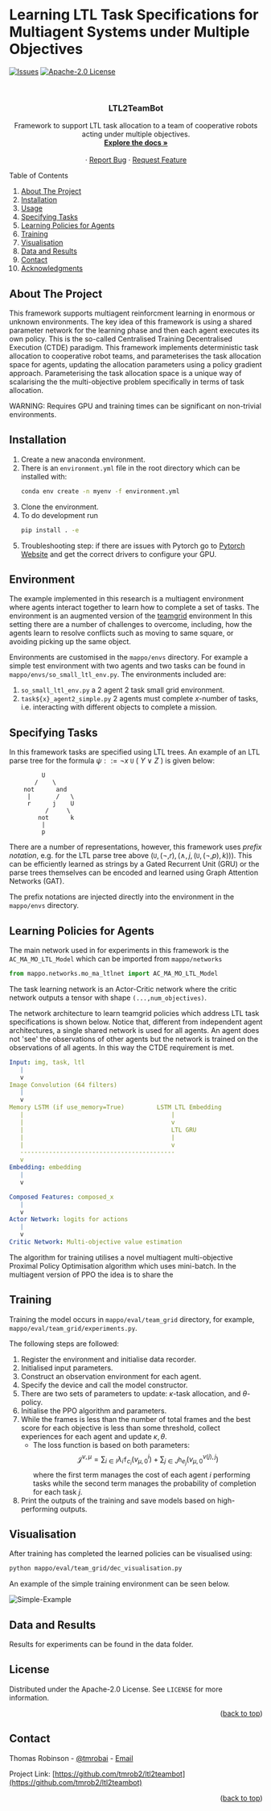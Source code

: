 # Learning LTL Task Specifications for Multiagent Systems under Multiple Objectives

<div id="top"></div>

<!-- PROJECT SHIELDS -->
<!--[![Contributors][contributors-shield]][contributors-url]
[![Forks][forks-shield]][forks-url]
[![Stargazers][stars-shield]][stars-url]
[![Issues][issues-shield]][issues-url]
[![Apache-2.0 License][license-shield]][license-url]
[![LinkedIn][linkedin-shield]][linkedin-url]
-->

[![Issues][issues-shield]][issues-url]
[![Apache-2.0 License][license-shield]][license-url]



<!-- PROJECT LOGO -->
<br />
<div align="center">
<h3 align="center">LTL2TeamBot</h3>

  <p align="center">
    Framework to support LTL task allocation to a team of cooperative robots acting under multiple objectives.
    <br />
    <a href="https://github.com/tmrob2/ltl2teambot"><strong>Explore the docs »</strong></a>
    <br />
    <br />
    ·
    <a href="https://github.com/tmrob2/ltl2teambot/issues">Report Bug</a>
    ·
    <a href="https://github.com/tmrob2/ltl2teambot/issues">Request Feature</a>
  </p>
</div>



<!-- TABLE OF CONTENTS -->
<summary>Table of Contents</summary>
<ol>
<li>
  <a href="#about-the-project">About The Project</a>
</li>
<li>
  <a href="#installation">Installation</a>
</li>
<li>
  <a href="#environment">Usage</a>
</li>
<li><a href="#specifying-tasks">Specifying Tasks</a></li>
<li><a href="#learning-policies-for-agents">Learning Policies for Agents</a></li>
<li><a href="#training">Training</a></li>
<li><a href="#visualisation">Visualisation</a></li>
<li><a href="#data-and-results">Data and Results</a></li>
<li><a href="#contact">Contact</a></li>
<li><a href="#acknowledgments">Acknowledgments</a></li>
</ol>



<!-- ABOUT THE PROJECT -->
## About The Project

This framework supports multiagent reinforcment learning in enormous or unknown environments.
The key idea of this framework is using a shared parameter network for the learning phase
and then each agent executes its own policy. This is the so-called Centralised Training Decentralised Execution (CTDE) paradigm. 
This framework implements deterministic task allocation to cooperative robot teams, and parameterises the task allocation space for agents, updating the allocation parameters using a policy gradient approach. Parameterising the task allocation space is a unique way of scalarising the the multi-objective problem specifically in terms of task allocation.

WARNING: Requires GPU and training times can be significant on non-trivial environments. 

<!-- INSTALLATION -->
## Installation

1. Create a new anaconda environment. 
1. There is an ```environment.yml``` file in the root directory which can be installed with:
    ```bash
    conda env create -n myenv -f environment.yml
    ```
1. Clone the environment.
1. To do development run 
    ```bash
    pip install . -e
    ```
1. Troubleshooting step: if there are issues with Pytorch go to [Pytorch Website](https://pytorch.org/) and get the correct drivers to configure your GPU.

<!-- ENVIRONMENT -->
## Environment

The example implemented in this research is a multiagent environment where agents interact together to learn how to complete a set of tasks. The environment
is an augmented version of the [teamgrid](https://github.com/mila-iqia/teamgrid) environment
In this setting there
are a number of challenges to overcome, including, how the agents learn
to resolve conflicts such as moving to same square, or avoiding picking up 
the same object.

Environments are customised in the `mappo/envs` directory. For example a simple test environment with two agents and two tasks can be found in `mappo/envs/so_small_ltl_env.py`. The environments included are:
1. `so_small_ltl_env.py` a 2 agent 2 task small grid environment. 
2. `task${x}_agent2_simple.py` 2 agents must complete $x$-number of tasks, i.e. interacting with different objects to complete a mission. 

<!-- SPECIFYING TASKS -->
## Specifying Tasks

In this framework tasks are specified using LTL trees. An example of an LTL parse tree for the formula $\psi ::=\neg x \ \mathtt{U} \ ( \ Y \ \lor \ Z \ )$ is given below:

             U
           /    \
        not      and
         |       /   \
         r      j    U
              /     \
            not      k
             |
             p


There are a number of representations, however, this framework uses *prefix notation*, e.g. for the LTL parse tree above $(\mathtt{U}, (\neg, r),(\land, j, (\mathtt{U}, (\neg, p), k)))$. This can be efficiently learned as strings by a Gated Recurrent Unit (GRU) or the parse trees themselves can be encoded and learned using Graph Attention Networks (GAT).

The prefix notations are injected directly into the environment in the ```mappo/envs``` directory.

<!-- LEARNING POLICIES FOR AGENTS -->
## Learning Policies for Agents

The main network used in for experiments in this framework is the ```AC_MA_MO_LTL_Model``` which can be imported from ```mappo/networks```

```Python
from mappo.networks.mo_ma_ltlnet import AC_MA_MO_LTL_Model
```

The task learning network is an Actor-Critic network where the critic network outputs a tensor with shape ```(...,num_objectives)```.

The network architecture to learn teamgrid policies which address LTL task specifications is shown below. Notice that, different from independent agent architectures, a single shared network is used for all agents. An agent does not 'see' the observations of other agents but the network is trained on the observations of all agents. In this way the CTDE requirement is met. 

```yaml
Input: img, task, ltl
   |
   v
Image Convolution (64 filters)
   |
   v
Memory LSTM (if use_memory=True)         LSTM LTL Embedding
   |                                         |
   |                                         v
   |                                         LTL GRU
   |                                         |
   |                                         v
   -------------------------------------------
   v
Embedding: embedding
   |
   v

Composed Features: composed_x
   |
   v
Actor Network: logits for actions
   |
   v
Critic Network: Multi-objective value estimation
```

The algorithm for training utilises a novel multiagent multi-objective Proximal Policy Optimisation algorithm which uses mini-batch. In the multiagent version of PPO the idea is to share the 

<!-- TRAINING -->
## Training

Training the model occurs in ```mappo/eval/team_grid``` directory, for example, ```mappo/eval/team_grid/experiments.py```. 

The following steps are followed:
1. Register the environment and initialise data recorder.
2. Initialised input parameters. 
3. Construct an observation environment for each agent. 
4. Specify the device and call the model constructor. 
5. There are two sets of parameters to update: $\kappa$-task allocation, and $\theta$-policy.
5. Initialise the PPO algorithm and parameters.
6. While the frames is less than the number of total frames and the best score for each objective is less than some threshold, collect experiences for each agent and update $\kappa, \theta$.
    - The loss function is based on both parameters:
    $$\mathcal{J}^{\nu, \mu} = \sum_{i \in I} \lambda_i \mathtt{f}_{c_i}(v^{i}_{\mu,0}) + \sum_{j\in J}\mathtt{h}_{e_j}(v^{\nu(j),j}_{\mu,0}) $$
    where the first term manages the cost of each agent $i$ performing tasks while the second term manages the probability of completion for each task $j$.
7. Print the outputs of the training and save models based on high-performing outputs.

<!-- VISUALISATION -->
## Visualisation

After training has completed the learned policies can be visualised using:
```bash
python mappo/eval/team_grid/dec_visualisation.py
```

An example of the simple training environment can be seen below. 

![Simple-Example](small-ex.gif)

<!-- DATA AND RESULTS -->
## Data and Results

Results for experiments can be found in the data folder. 

<!-- LICENSE -->
## License

Distributed under the Apache-2.0 License. See `LICENSE` for more information.

<p align="right">(<a href="#top">back to top</a>)</p>



<!-- CONTACT -->
## Contact

Thomas Robinson - [@tmrobai](www.linkedin.com/in/tmrobai) - [Email](tmr463@uowmail.edu.au)

Project Link: [https://github.com/tmrob2/ltl2teambot](https://github.com/tmrob2/ltl2teambot)

<p align="right">(<a href="#top">back to top</a>)</p>


<!-- MARKDOWN LINKS & IMAGES -->
<!-- https://www.markdownguide.org/basic-syntax/#reference-style-links -->
[contributors-shield]: https://img.shields.io/github/contributors/tmrob2/ltl2teambot.svg?style=for-the-badge
[contributors-url]: https://github.com/tmrob2/ltl2teambot/graphs/contributors
[forks-shield]: https://img.shields.io/github/forks/tmrob2/ltl2teambot.svg?style=for-the-badge
[forks-url]: https://github.com/tmrob2/ltl2teambot/network/members
[stars-shield]: https://img.shields.io/github/stars/tmrob2/ltl2teambot.svg?style=for-the-badge
[stars-url]: https://github.com/tmrob2/ltl2teambot/stargazers
[issues-shield]: https://img.shields.io/github/issues/tmrob2/ltl2teambot.svg?style=for-the-badge
[issues-url]: https://github.com/tmrob2/ltl2teambot/issues
[license-shield]: https://img.shields.io/github/license/tmrob2/ltl2teambot.svg?style=for-the-badge
[license-url]: https://github.com/tmrob2/ltl2teambot/LICENSE
[linkedin-shield]: https://img.shields.io/badge/-LinkedIn-black.svg?style=for-the-badge&logo=linkedin&colorB=555
[linkedin-url]: https://linkedin.com/in/linkedin_username

